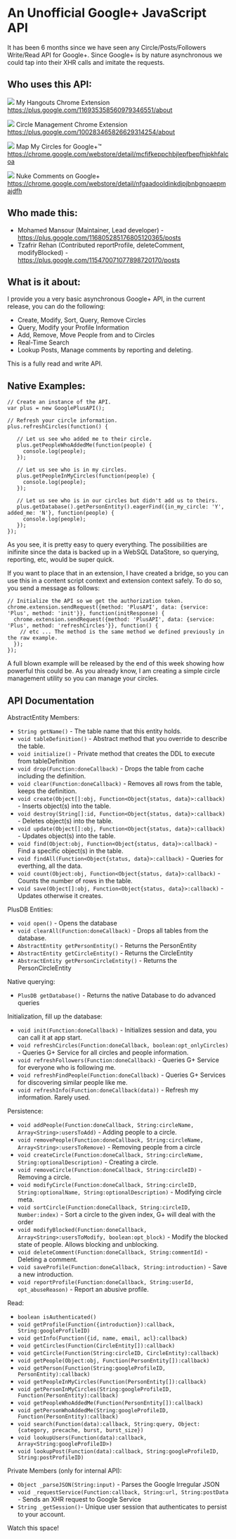 An Unofficial Google+ JavaScript API
================================================

It has been 6 months since we have seen any Circle/Posts/Followers
Write/Read API for Google+. Since Google+ is by nature asynchronous
we could tap into their XHR calls and imitate the requests.

Who uses this API:
----

![](https://github.com/mohamedmansour/my-hangouts-extension/raw/master/img/icon32.png) My Hangouts Chrome Extension https://plus.google.com/116935358560979346551/about

![](https://lh4.googleusercontent.com/1wwa7CVUEhHPX-fD5GL6ip-waOagyr9Rbi-gnlXwn6TOPZUYxjEnsj5ui80-pZQQsa_Ku47PQw=s32-h32-e365) Circle Management Chrome Extension https://plus.google.com/100283465826629314254/about

![](https://lh6.googleusercontent.com/nV1nIGSHN9CsoRFpbM_oL-xuyCKOZEIOG4taCZrgKWDjvOWT9Ywuzpjy4AFFXWVGZLS2EurKFA=s32-h32-e365) Map My Circles for Google+™ https://chrome.google.com/webstore/detail/mcfifkeppchbjlepfbepfhjpkhfalcoa

![](https://lh5.googleusercontent.com/0Amg5dBgOUZaNSOcZl9b6xUeQOVnpjOGZk9DkCZn975X_XzhsIVpe6lGhOJTMFEpczzm22uDWw=s32-h32-e365) Nuke Comments on Google+ https://chrome.google.com/webstore/detail/nfgaadooldinkdjpjbnbgnoaepmajdfh

Who made this:
---

- Mohamed Mansour (Maintainer, Lead developer) - https://plus.google.com/116805285176805120365/posts
- Tzafrir Rehan (Contributed reportProfile, deleteComment, modifyBlocked) - https://plus.google.com/115470071077898720170/posts

What is it about:
----

I provide you a very basic asynchronous Google+ API, in the current
release, you can do the following:

- Create, Modify, Sort, Query, Remove Circles
- Query, Modify your Profile Information
- Add, Remove, Move People from and to Circles
- Real-Time Search
- Lookup Posts, Manage comments by reporting and deleting.

This is a fully read and write API.

Native Examples:
----

    // Create an instance of the API.
    var plus = new GooglePlusAPI();

    // Refresh your circle information.
    plus.refreshCircles(function() {

       // Let us see who added me to their circle.
       plus.getPeopleWhoAddedMe(function(people) {
         console.log(people);
       });

       // Let us see who is in my circles.
       plus.getPeopleInMyCircles(function(people) {
         console.log(people);
       });
       
       // Let us see who is in our circles but didn't add us to theirs.
       plus.getDatabase().getPersonEntity().eagerFind({in_my_circle: 'Y', added_me: 'N'}, function(people) {
         console.log(people);
       });
    });
    
As you see, it is pretty easy to query everything. The possibilities are inifinite
since the data is backed up in a WebSQL DataStore, so querying, reporting, etc, would
be super quick.

If you want to place that in an extension, I have created a bridge, so you can use
this in a content script context and extension context safely. To do so, you send a
message as follows:

    // Initialize the API so we get the authorization token.
    chrome.extension.sendRequest({method: 'PlusAPI', data: {service: 'Plus', method: 'init'}}, function(initResponse) {
      chrome.extension.sendRequest({method: 'PlusAPI', data: {service: 'Plus', method: 'refreshCircles'}}, function() {
        // etc ... The method is the same method we defined previously in the raw example.
      });
    });


A full blown example will be released by the end of this week showing how powerful this could be.
As you already know, I am creating a simple circle management utility so you can manage your circles.

API Documentation
----

AbstractEntity Members:

- `String getName()` - The table name that this entity holds.
- `void tableDefinition()` - Abstract method that you override to describe the table.
- `void initialize()` - Private method that creates the DDL to execute from tableDefinition
- `void drop(Function:doneCallback)` - Drops the table from cache including the definition.
- `void clear(Function:doneCallback)` - Removes all rows from the table, keeps the definition.
- `void create(Object[]:obj, Function<Object{status, data}>:callback)` - Inserts object(s) into the table.
- `void destroy(String[]:id, Function<Object{status, data}>:callback)` - Deletes object(s) into the table.
- `void update(Object[]:obj, Function<Object{status, data}>:callback)` - Updates object(s) into the table.
- `void find(Object:obj, Function<Object{status, data}>:callback)` - Find a specific object(s) in the table.
- `void findAll(Function<Object{status, data}>:callback)` - Queries for everthing, all the data.
- `void count(Object:obj, Function<Object{status, data}>:callback)` - Counts the number of rows in the table.
- `void save(Object[]:obj, Function<Object{status, data}>:callback)` - Updates otherwise it creates.

PlusDB Entities:

- `void open()` - Opens the database
- `void clearAll(Function:doneCallback)` - Drops all tables from the database.
- `AbstractEntity getPersonEntity()` - Returns the PersonEntity
- `AbstractEntity getCircleEntity()` - Returns the CircleEntity
- `AbstractEntity getPersonCircleEntity()` - Returns the PersonCircleEntity

Native querying:

- `PlusDB getDatabase()` - Returns the native Database to do advanced queries

Initialization, fill up the database: 

- `void init(Function:doneCallback)` - Initializes session and data, you can call it at app start.
- `void refreshCircles(Function:doneCallback, boolean:opt_onlyCircles)` - Queries G+ Service for all circles and people information.
- `void refreshFollowers(Function:doneCallback)` - Queries G+ Service for everyone who is following me.
- `void refreshFindPeople(Function:doneCallback)` - Queries G+ Services for discovering similar people like me.
- `void refreshInfo(Function:doneCallback(data))` - Refresh my information. Rarely used.

Persistence:

- `void addPeople(Function:doneCallback, String:circleName, Array<String>:usersToAdd)` - Adding people to a circle.
- `void removePeople(Function:doneCallback, String:circleName, Array<String>:usersToRemove)` - Removing people from a circle
- `void createCircle(Function:doneCallback, String:circleName, String:optionalDescription)` - Creating a circle.
- `void removeCircle(Function:doneCallback, String:circleID)` - Removing a circle.
- `void modifyCircle(Function:doneCallback, String:circleID, String:optionalName, String:optionalDescription)` - Modifying circle meta.
- `void sortCircle(Function:doneCallback, String:circleID, Number:index)` - Sort a circle to the given index, G+ will deal with the order
- `void modifyBlocked(Function:doneCallback, Array<String>:usersToModify, boolean:opt_block)` - Modify the blocked state of people. Allows blocking and unblocking.
- `void deleteComment(Function:doneCallback, String:commentId)` - Deleting a comment.
- `void saveProfile(Function:doneCallback, String:introduction)` - Save a new introduction.
- `void reportProfile(Function:doneCallback, String:userId, opt_abuseReason)` - Report an abusive profile.

Read:

- `boolean isAuthenticated()`
- `void getProfile(Function({introduction}):callback, String:googleProfileID)`
- `void getInfo(Function({id, name, email, acl}:callback)`
- `void getCircles(Function(CircleEntity[]):callback)`
- `void getCircle(Function(String:circleID, CircleEntity):callback)`
- `void getPeople(Object:obj, Function(PersonEntity[]):callback)`
- `void getPerson(Function(String:googleProfileID, PersonEntity):callback)`
- `void getPeopleInMyCircles(Function(PersonEntity[]):callback)`
- `void getPersonInMyCircles(String:googleProfileID, Function(PersonEntity):callback)`
- `void getPeopleWhoAddedMe(Function(PersonEntity[]):callback)`
- `void getPersonWhoAddedMe(String:googleProfileID, Function(PersonEntity):callback)`
- `void search(Function(data):callback, String:query, Object:{category, precache, burst, burst_size})`
- `void lookupUsers(Function(data):callback, Array<String:googleProfileID>)`
- `void lookupPost(Function(data):callback, String:googleProfileID, String:postProfileID)`


Private Members (only for internal API):

- `Object _parseJSON(String:input)` - Parses the Google Irregular JSON
- `void _requestService(Function:callback, String:url, String:postData` - Sends an XHR request to Google Service
- `String _getSession()`- Unique user session that authenticates to persist to your account.

Watch this space!


